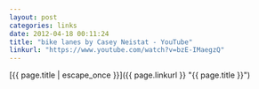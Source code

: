 ```yaml
---
layout: post
categories: links
date: 2012-04-18 00:11:24
title: "bike lanes by Casey Neistat - YouTube"
linkurl: "https://www.youtube.com/watch?v=bzE-IMaegzQ"
---
```

[{{ page.title | escape_once }}]({{ page.linkurl }} "{{ page.title }}")
